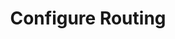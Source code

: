---
sidebar_position: 3
title: "Configure Routing"
sidebar_label: "Configure Routing"
description: "Establish routing tables in Debian systems - setup static routes, configure dynamic routing, manage routing protocols, and optimize network path selection."
keywords:
  - "debian routing configuration"
  - "static routes"
  - "routing tables"
  - "routing protocols"
  - "network routing"
tags:
  - debian
  - routing-configuration
  - static-routes
  - routing-tables
  - routing-protocols
slug: /linux/debian/network/network-configuration/configure-routing
---